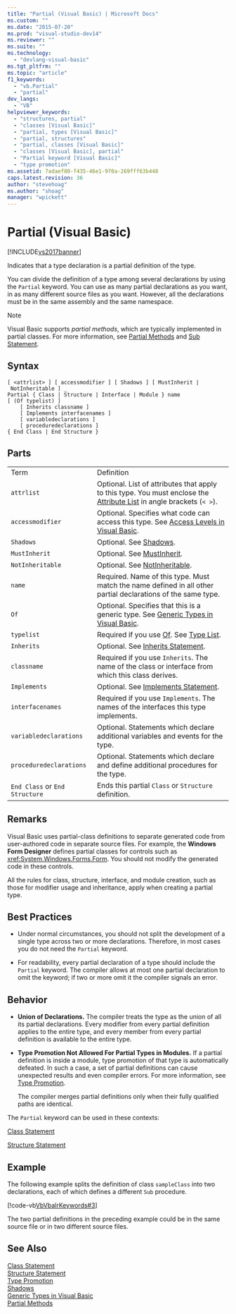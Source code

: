 ```yaml
---
title: "Partial (Visual Basic) | Microsoft Docs"
ms.custom: ""
ms.date: "2015-07-20"
ms.prod: "visual-studio-dev14"
ms.reviewer: ""
ms.suite: ""
ms.technology: 
  - "devlang-visual-basic"
ms.tgt_pltfrm: ""
ms.topic: "article"
f1_keywords: 
  - "vb.Partial"
  - "partial"
dev_langs: 
  - "VB"
helpviewer_keywords: 
  - "structures, partial"
  - "classes [Visual Basic]"
  - "partial, types [Visual Basic]"
  - "partial, structures"
  - "partial, classes [Visual Basic]"
  - "classes [Visual Basic], partial"
  - "Partial keyword [Visual Basic]"
  - "type promotion"
ms.assetid: 7adaef80-f435-46e1-970a-269fff63b448
caps.latest.revision: 36
author: "stevehoag"
ms.author: "shoag"
manager: "wpickett"
---
```

# Partial (Visual Basic)
[!INCLUDE[vs2017banner](../../../includes/vs2017banner.md)]

Indicates that a type declaration is a partial definition of the type.  
  
 You can divide the definition of a type among several declarations by using the `Partial` keyword. You can use as many partial declarations as you want, in as many different source files as you want. However, all the declarations must be in the same assembly and the same namespace.  
  
> [!NOTE]
>  Visual Basic supports *partial methods*, which are typically implemented in partial classes. For more information, see [Partial Methods](../../../visual-basic/programming-guide/language-features/procedures/partial-methods.md) and [Sub Statement](../../../visual-basic/language-reference/statements/sub-statement.md).  
  
## Syntax  
  
```  
[ <attrlist> ] [ accessmodifier ] [ Shadows ] [ MustInherit | NotInheritable ] _  
Partial { Class | Structure | Interface | Module } name [ (Of typelist) ]  
    [ Inherits classname ]  
    [ Implements interfacenames ]  
    [ variabledeclarations ]  
    [ proceduredeclarations ]  
{ End Class | End Structure }  
```  
  
## Parts  
  
|||  
|-|-|  
|Term|Definition|  
|`attrlist`|Optional. List of attributes that apply to this type. You must enclose the [Attribute List](../../../visual-basic/language-reference/statements/attribute-list.md) in angle brackets (`< >`).|  
|`accessmodifier`|Optional. Specifies what code can access this type. See [Access Levels in Visual Basic](../../../visual-basic/programming-guide/language-features/declared-elements/access-levels.md).|  
|`Shadows`|Optional. See [Shadows](../../../visual-basic/language-reference/modifiers/shadows.md).|  
|`MustInherit`|Optional. See [MustInherit](../../../visual-basic/language-reference/modifiers/mustinherit.md).|  
|`NotInheritable`|Optional. See [NotInheritable](../../../visual-basic/language-reference/modifiers/notinheritable.md).|  
|`name`|Required. Name of this type. Must match the name defined in all other partial declarations of the same type.|  
|`Of`|Optional. Specifies that this is a generic type. See [Generic Types in Visual Basic](../../../visual-basic/programming-guide/language-features/data-types/generic-types.md).|  
|`typelist`|Required if you use [Of](../../../visual-basic/language-reference/statements/of-clause.md). See [Type List](../../../visual-basic/language-reference/statements/type-list.md).|  
|`Inherits`|Optional. See [Inherits Statement](../../../visual-basic/language-reference/statements/inherits-statement.md).|  
|`classname`|Required if you use `Inherits`. The name of the class or interface from which this class derives.|  
|`Implements`|Optional. See [Implements Statement](../../../visual-basic/language-reference/statements/implements-statement.md).|  
|`interfacenames`|Required if you use `Implements`. The names of the interfaces this type implements.|  
|`variabledeclarations`|Optional. Statements which declare additional variables and events for the type.|  
|`proceduredeclarations`|Optional. Statements which declare and define additional procedures for the type.|  
|`End Class` or `End Structure`|Ends this partial `Class` or `Structure` definition.|  
  
## Remarks  
 Visual Basic uses partial-class definitions to separate generated code from user-authored code in separate source files. For example, the **Windows Form Designer** defines partial classes for controls such as <xref:System.Windows.Forms.Form>. You should not modify the generated code in these controls.  
  
 All the rules for class, structure, interface, and module creation, such as those for modifier usage and inheritance, apply when creating a partial type.  
  
## Best Practices  
  
-   Under normal circumstances, you should not split the development of a single type across two or more declarations. Therefore, in most cases you do not need the `Partial` keyword.  
  
-   For readability, every partial declaration of a type should include the `Partial` keyword. The compiler allows at most one partial declaration to omit the keyword; if two or more omit it the compiler signals an error.  
  
## Behavior  
  
-   **Union of Declarations.** The compiler treats the type as the union of all its partial declarations. Every modifier from every partial definition applies to the entire type, and every member from every partial definition is available to the entire type.  
  
-   **Type Promotion Not Allowed For Partial Types in Modules.** If a partial definition is inside a module, type promotion of that type is automatically defeated. In such a case, a set of partial definitions can cause unexpected results and even compiler errors. For more information, see [Type Promotion](../../../visual-basic/programming-guide/language-features/declared-elements/type-promotion.md).  
  
     The compiler merges partial definitions only when their fully qualified paths are identical.  
  
 The `Partial` keyword can be used in these contexts:  
  
 [Class Statement](../../../visual-basic/language-reference/statements/class-statement.md)  
  
 [Structure Statement](../../../visual-basic/language-reference/statements/structure-statement.md)  
  
## Example  
 The following example splits the definition of class `sampleClass` into two declarations, each of which defines a different `Sub` procedure.  
  
 [!code-vb[VbVbalrKeywords#3](../../../samples/snippets/visualbasic/VS_Snippets_VBCSharp/VbVbalrKeywords/VB/Class1.vb#3)]  
  
 The two partial definitions in the preceding example could be in the same source file or in two different source files.  
  
## See Also  
 [Class Statement](../../../visual-basic/language-reference/statements/class-statement.md)   
 [Structure Statement](../../../visual-basic/language-reference/statements/structure-statement.md)   
 [Type Promotion](../../../visual-basic/programming-guide/language-features/declared-elements/type-promotion.md)   
 [Shadows](../../../visual-basic/language-reference/modifiers/shadows.md)   
 [Generic Types in Visual Basic](../../../visual-basic/programming-guide/language-features/data-types/generic-types.md)   
 [Partial Methods](../../../visual-basic/programming-guide/language-features/procedures/partial-methods.md)